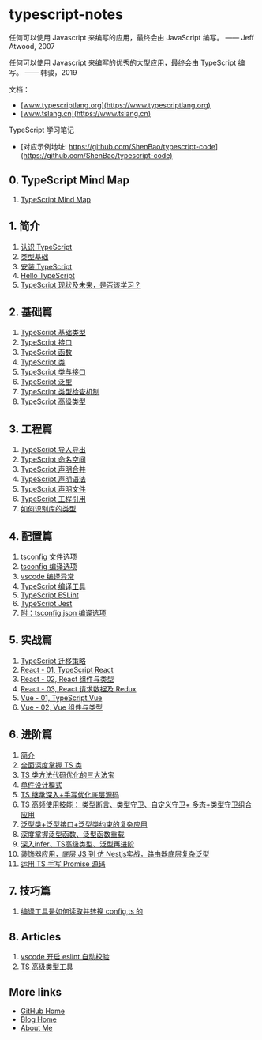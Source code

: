 # typescript-notes

任何可以使用 Javascript 来编写的应用，最终会由 JavaScript 编写。
—— Jeff Atwood, 2007

任何可以使用 Javascript 来编写的优秀的大型应用，最终会由 TypeScript 编写。
—— 韩骏，2019

文档：

- [www.typescriptlang.org](https://www.typescriptlang.org)
- [www.tslang.cn](https://www.tslang.cn)

TypeScript 学习笔记

* [对应示例地址: https://github.com/ShenBao/typescript-code](https://github.com/ShenBao/typescript-code)

## 0. TypeScript Mind Map

1. [TypeScript Mind Map](%2F0.%20TypeScript%20Mind%20Map%2FTypeScript%20Mind%20Map.md)

## 1. 简介

1. [认识 TypeScript](%2F1.%20%E7%AE%80%E4%BB%8B%2F01.%20%E8%AE%A4%E8%AF%86%20TypeScript.md)
1. [类型基础](%2F1.%20%E7%AE%80%E4%BB%8B%2F02.%20%E7%B1%BB%E5%9E%8B%E5%9F%BA%E7%A1%80.md)
1. [安装 TypeScript](%2F1.%20%E7%AE%80%E4%BB%8B%2F03.%20%E5%AE%89%E8%A3%85%20TypeScript.md)
1. [Hello TypeScript](%2F1.%20%E7%AE%80%E4%BB%8B%2F04.%20Hello%20TypeScript.md)
1. [TypeScript 现状及未来，是否该学习？](%2F1.%20%E7%AE%80%E4%BB%8B%2F05.%20TypeScript%20%E7%8E%B0%E7%8A%B6%E5%8F%8A%E6%9C%AA%E6%9D%A5%EF%BC%8C%E6%98%AF%E5%90%A6%E8%AF%A5%E5%AD%A6%E4%B9%A0%EF%BC%9F.md)

## 2. 基础篇

1. [TypeScript 基础类型](%2F2.%20%E5%9F%BA%E7%A1%80%E7%AF%87%2F01.%20TypeScript%20%E5%9F%BA%E7%A1%80%E7%B1%BB%E5%9E%8B.md)
1. [TypeScript 接口](%2F2.%20%E5%9F%BA%E7%A1%80%E7%AF%87%2F02.%20TypeScript%20%E6%8E%A5%E5%8F%A3.md)
1. [TypeScript 函数](%2F2.%20%E5%9F%BA%E7%A1%80%E7%AF%87%2F03.%20TypeScript%20%E5%87%BD%E6%95%B0.md)
1. [TypeScript 类](%2F2.%20%E5%9F%BA%E7%A1%80%E7%AF%87%2F04.%20TypeScript%20%E7%B1%BB.md)
1. [TypeScript 类与接口](%2F2.%20%E5%9F%BA%E7%A1%80%E7%AF%87%2F05.%20TypeScript%20%E7%B1%BB%E4%B8%8E%E6%8E%A5%E5%8F%A3.md)
1. [TypeScript 泛型](%2F2.%20%E5%9F%BA%E7%A1%80%E7%AF%87%2F06.%20TypeScript%20%E6%B3%9B%E5%9E%8B.md)
1. [TypeScript 类型检查机制](%2F2.%20%E5%9F%BA%E7%A1%80%E7%AF%87%2F07.%20TypeScript%20%E7%B1%BB%E5%9E%8B%E6%A3%80%E6%9F%A5%E6%9C%BA%E5%88%B6.md)
1. [TypeScript 高级类型](%2F2.%20%E5%9F%BA%E7%A1%80%E7%AF%87%2F08.%20TypeScript%20%E9%AB%98%E7%BA%A7%E7%B1%BB%E5%9E%8B.md)

## 3. 工程篇

1. [TypeScript 导入导出](%2F3.%20%E5%B7%A5%E7%A8%8B%E7%AF%87%2F01.%20TypeScript%20%E5%AF%BC%E5%85%A5%E5%AF%BC%E5%87%BA.md)
1. [TypeScript 命名空间](%2F3.%20%E5%B7%A5%E7%A8%8B%E7%AF%87%2F02.%20TypeScript%20%E5%91%BD%E5%90%8D%E7%A9%BA%E9%97%B4.md)
1. [TypeScript 声明合并](%2F3.%20%E5%B7%A5%E7%A8%8B%E7%AF%87%2F03.%20TypeScript%20%E5%A3%B0%E6%98%8E%E5%90%88%E5%B9%B6.md)
1. [TypeScript 声明语法](%2F3.%20%E5%B7%A5%E7%A8%8B%E7%AF%87%2F04.%20TypeScript%20%E5%A3%B0%E6%98%8E%E8%AF%AD%E6%B3%95.md)
1. [TypeScript 声明文件](%2F3.%20%E5%B7%A5%E7%A8%8B%E7%AF%87%2F05.%20TypeScript%20%E5%A3%B0%E6%98%8E%E6%96%87%E4%BB%B6.md)
1. [TypeScript 工程引用](%2F3.%20%E5%B7%A5%E7%A8%8B%E7%AF%87%2F06.%20TypeScript%20%E5%B7%A5%E7%A8%8B%E5%BC%95%E7%94%A8.md)
1. [如何识别库的类型](%2F3.%20%E5%B7%A5%E7%A8%8B%E7%AF%87%2F07.%20%E5%A6%82%E4%BD%95%E8%AF%86%E5%88%AB%E5%BA%93%E7%9A%84%E7%B1%BB%E5%9E%8B.md)

## 4. 配置篇

1. [tsconfig 文件选项](%2F4.%20%E9%85%8D%E7%BD%AE%E7%AF%87%2F01.%20tsconfig%20%E6%96%87%E4%BB%B6%E9%80%89%E9%A1%B9.md)
1. [tsconfig 编译选项](%2F4.%20%E9%85%8D%E7%BD%AE%E7%AF%87%2F02.%20tsconfig%20%E7%BC%96%E8%AF%91%E9%80%89%E9%A1%B9.md)
1. [vscode 编译异常](%2F4.%20%E9%85%8D%E7%BD%AE%E7%AF%87%2F03.%20vscode%20%E7%BC%96%E8%AF%91%E5%BC%82%E5%B8%B8.md)
1. [TypeScript 编译工具](%2F4.%20%E9%85%8D%E7%BD%AE%E7%AF%87%2F04.%20TypeScript%20%E7%BC%96%E8%AF%91%E5%B7%A5%E5%85%B7.md)
1. [TypeScript ESLint](%2F4.%20%E9%85%8D%E7%BD%AE%E7%AF%87%2F05.%20TypeScript%20ESLint.md)
1. [TypeScript Jest](%2F4.%20%E9%85%8D%E7%BD%AE%E7%AF%87%2F06.%20TypeScript%20Jest.md)
1. [附：tsconfig,json 编译选项](%2F4.%20%E9%85%8D%E7%BD%AE%E7%AF%87%2F%E9%99%84%EF%BC%9Atsconfig.json%20%E7%BC%96%E8%AF%91%E9%80%89%E9%A1%B9.md)

## 5. 实战篇

1. [TypeScript 迁移策略](%2F5.%20%E5%AE%9E%E6%88%98%E7%AF%87%2F01.%20TypeScript%20%E8%BF%81%E7%A7%BB%E7%AD%96%E7%95%A5.md)
1. [React - 01, TypeScript React](%2F5.%20%E5%AE%9E%E6%88%98%E7%AF%87%2FReact%20-%2001.%20TypeScript%20React.md)
1. [React - 02, React 组件与类型](%2F5.%20%E5%AE%9E%E6%88%98%E7%AF%87%2FReact%20-%2002.%20React%20%E7%BB%84%E4%BB%B6%E4%B8%8E%E7%B1%BB%E5%9E%8B.md)
1. [React - 03, React 请求数据及 Redux](%2F5.%20%E5%AE%9E%E6%88%98%E7%AF%87%2FReact%20-%2003.%20React%20%E8%AF%B7%E6%B1%82%E6%95%B0%E6%8D%AE%E5%8F%8A%20Redux.md)
1. [Vue - 01, TypeScript Vue](%2F5.%20%E5%AE%9E%E6%88%98%E7%AF%87%2FVue%20-%2001.%20TypeScript%20Vue.md)
1. [Vue - 02, Vue 组件与类型](%2F5.%20%E5%AE%9E%E6%88%98%E7%AF%87%2FVue%20-%2002.%20Vue%20%E7%BB%84%E4%BB%B6%E4%B8%8E%E7%B1%BB%E5%9E%8B.md)

## 6. 进阶篇

1. [简介](%2F6.%20%E8%BF%9B%E9%98%B6%E7%AF%87%2F01.%20%E7%AE%80%E4%BB%8B.md)
1. [全面深度掌握 TS 类](%2F6.%20%E8%BF%9B%E9%98%B6%E7%AF%87%2F02.%20%E5%85%A8%E9%9D%A2%E6%B7%B1%E5%BA%A6%E6%8E%8C%E6%8F%A1%20TS%20%E7%B1%BB.md)
1. [TS 类方法代码优化的三大法宝](%2F6.%20%E8%BF%9B%E9%98%B6%E7%AF%87%2F03.%20TS%20%E7%B1%BB%E6%96%B9%E6%B3%95%E4%BB%A3%E7%A0%81%E4%BC%98%E5%8C%96%E7%9A%84%E4%B8%89%E5%A4%A7%E6%B3%95%E5%AE%9D.md)
1. [单件设计模式](%2F6.%20%E8%BF%9B%E9%98%B6%E7%AF%87%2F04.%20%E5%8D%95%E4%BB%B6%E8%AE%BE%E8%AE%A1%E6%A8%A1%E5%BC%8F.md)
1. [TS 继承深入+手写优化底层源码](%2F6.%20%E8%BF%9B%E9%98%B6%E7%AF%87%2F05.%20TS%20%E7%BB%A7%E6%89%BF%E6%B7%B1%E5%85%A5%2B%E6%89%8B%E5%86%99%E4%BC%98%E5%8C%96%E5%BA%95%E5%B1%82%E6%BA%90%E7%A0%81.md)
1. [TS 高频使用技能： 类型断言、类型守卫、自定义守卫+ 多态+类型守卫组合应用](%2F6.%20%E8%BF%9B%E9%98%B6%E7%AF%87%2F06.%20TS%20%E9%AB%98%E9%A2%91%E4%BD%BF%E7%94%A8%E6%8A%80%E8%83%BD%EF%BC%9A%20%E7%B1%BB%E5%9E%8B%E6%96%AD%E8%A8%80%E3%80%81%E7%B1%BB%E5%9E%8B%E5%AE%88%E5%8D%AB%E3%80%81%E8%87%AA%E5%AE%9A%E4%B9%89%E5%AE%88%E5%8D%AB%2B%20%E5%A4%9A%E6%80%81%2B%E7%B1%BB%E5%9E%8B%E5%AE%88%E5%8D%AB%E7%BB%84%E5%90%88%E5%BA%94%E7%94%A8.md)
1. [泛型类+泛型接口+泛型类约束的复杂应用](%2F6.%20%E8%BF%9B%E9%98%B6%E7%AF%87%2F07.%20%E6%B3%9B%E5%9E%8B%E7%B1%BB%2B%E6%B3%9B%E5%9E%8B%E6%8E%A5%E5%8F%A3%2B%E6%B3%9B%E5%9E%8B%E7%B1%BB%E7%BA%A6%E6%9D%9F%E7%9A%84%E5%A4%8D%E6%9D%82%E5%BA%94%E7%94%A8.md)
1. [深度掌握泛型函数、泛型函数重载](%2F6.%20%E8%BF%9B%E9%98%B6%E7%AF%87%2F08.%20%E6%B7%B1%E5%BA%A6%E6%8E%8C%E6%8F%A1%E6%B3%9B%E5%9E%8B%E5%87%BD%E6%95%B0%E3%80%81%E6%B3%9B%E5%9E%8B%E5%87%BD%E6%95%B0%E9%87%8D%E8%BD%BD.md)
1. [深入infer、TS高级类型、泛型再进阶](%2F6.%20%E8%BF%9B%E9%98%B6%E7%AF%87%2F09.%20%E6%B7%B1%E5%85%A5infer%E3%80%81TS%E9%AB%98%E7%BA%A7%E7%B1%BB%E5%9E%8B%E3%80%81%E6%B3%9B%E5%9E%8B%E5%86%8D%E8%BF%9B%E9%98%B6.md)
1. [装饰器应用，底层 JS 到 仿 Nestjs实战，路由器底层复杂泛型](%2F6.%20%E8%BF%9B%E9%98%B6%E7%AF%87%2F10.%20%E8%A3%85%E9%A5%B0%E5%99%A8%E5%BA%94%E7%94%A8%EF%BC%8C%E5%BA%95%E5%B1%82%20JS%20%E5%88%B0%20%E4%BB%BF%20Nestjs%E5%AE%9E%E6%88%98%EF%BC%8C%E8%B7%AF%E7%94%B1%E5%99%A8%E5%BA%95%E5%B1%82%E5%A4%8D%E6%9D%82%E6%B3%9B%E5%9E%8B.md)
1. [运用 TS 手写 Promise 源码](%2F6.%20%E8%BF%9B%E9%98%B6%E7%AF%87%2F11.%20%E8%BF%90%E7%94%A8%20TS%20%E6%89%8B%E5%86%99%20Promise%20%E6%BA%90%E7%A0%81.md)

## 7. 技巧篇

1. [编译工具是如何读取并转换 config,ts 的](%2F7.%20%E6%8A%80%E5%B7%A7%E7%AF%87%2F%E7%BC%96%E8%AF%91%E5%B7%A5%E5%85%B7%E6%98%AF%E5%A6%82%E4%BD%95%E8%AF%BB%E5%8F%96%E5%B9%B6%E8%BD%AC%E6%8D%A2%20config.ts%20%E7%9A%84.md)

## 8. Articles

1. [vscode 开启 eslint 自动校验](%2F8.%20Articles%2F001.%20vscode%20%E5%BC%80%E5%90%AF%20eslint%20%E8%87%AA%E5%8A%A8%E6%A0%A1%E9%AA%8C.md)
1. [TS 高级类型工具](%2F8.%20Articles%2F002.%20TS%20%E9%AB%98%E7%BA%A7%E7%B1%BB%E5%9E%8B%E5%B7%A5%E5%85%B7.md)

## More links

- [GitHub Home](https://github.com/ShenBao)
- [Blog Home](https://shenbao.github.io)
- [About Me](https://shenbao.github.io/about/)

